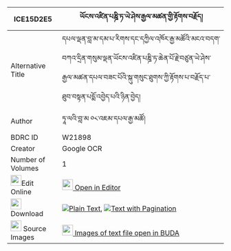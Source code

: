 |ICE15D2E5|ཡོངས་འཛིན་པཎྜི་ཏ་ཡེ་ཤེས་རྒྱལ་མཚན་གྱི་རྟོགས་བརྗོད། 
| --- | --- 
|Alternative Title |དཔལ་ལྡན་བླ་མ་དམ་པ་རིགས་དང་དཀྱིལ་འཁོར་རྒྱ་མཚོའི་མངའ་བདག་བཀའ་དྲིན་གསུམ་ལྡན་ཡོངས་འཛིན་པཎྜི་ཏ་ཆེན་པོ་རྗེ་བཙུན་ཡེ་ཤེས་རྒྱལ་མཚན་དཔལ་བཟང་པོའི་སྐུ་གསུང་ཐུགས་ཀྱི་རྟོགས་པ་བརྗོད་པ་ཐུབ་བསྟན་པདྨོ་འབྱེད་པའི་ཉིན་བྱེད།
|Author| ཏཱ་ལའི་བླ་མ ༠༨་འཇམ་དཔལ་རྒྱ་མཚོ།
|BDRC ID | W21898
|Creator | Google OCR
|Number of Volumes| 1
|<img width="25" src="https://img.icons8.com/color/25/000000/edit-property.png">Edit Online| [<img width="25" src="https://avatars.githubusercontent.com/u/45091458?s=200&v=4"> Open in Editor](http://editor.openpecha.org/ICE15D2E5)
|<img width="25" src="https://img.icons8.com/fluent/48/000000/download-2.png"/>  Download | [![](https://img.icons8.com/color/20/000000/txt.png)Plain Text](https://github.com/Openpecha/ICE15D2E5/releases/download/v1/yongdzin_pandita_yeshe_gyaltse_plain_ICE15D2E5.zip), [![](https://img.icons8.com/color/20/000000/txt.png)Text with Pagination](https://github.com/Openpecha/ICE15D2E5/releases/download/v1/yongdzin_pandita_yeshe_gyaltse_pages_ICE15D2E5.zip)
|<img width="25" src="https://img.icons8.com/plasticine/100/000000/pictures-folder.png"/>  Source Images | [<img width="25" src="https://library.bdrc.io/icons/BUDA-small.svg"> Images of text file open in BUDA](https://library.bdrc.io/show/bdr:W21898)